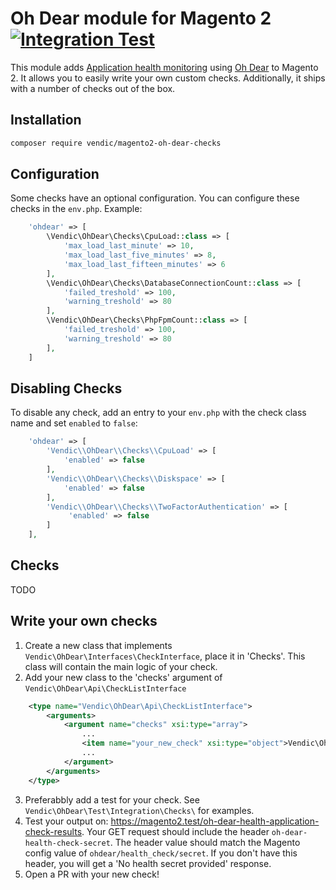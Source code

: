 # Oh Dear module for Magento 2 [![Integration Test](https://github.com/Vendic/magento2-oh-dear/actions/workflows/integration.yml/badge.svg)](https://github.com/Vendic/magento2-oh-dear/actions/workflows/integration.yml)
This module adds [Application health monitoring](https://ohdear.app/features/application-health-monitoring) using [Oh Dear](https://ohdear.app/) to Magento 2. It allows you to easily write your own custom checks. Additionally, it ships with a number of checks out of the box. 

## Installation
```bash
composer require vendic/magento2-oh-dear-checks
```

## Configuration
Some checks have an optional configuration. You can configure these checks in the `env.php`. Example:
```php
    'ohdear' => [
        \Vendic\OhDear\Checks\CpuLoad::class => [
            'max_load_last_minute' => 10,
            'max_load_last_five_minutes' => 8,
            'max_load_last_fifteen_minutes' => 6
        ],
        \Vendic\OhDear\Checks\DatabaseConnectionCount::class => [
            'failed_treshold' => 100,
            'warning_treshold' => 80
        ],
        \Vendic\OhDear\Checks\PhpFpmCount::class => [
            'failed_treshold' => 100,
            'warning_treshold' => 80
        ],
    ]
```

## Disabling Checks
To disable any check, add an entry to your `env.php` with the check class name and set `enabled` to `false`:

```php
    'ohdear' => [
        'Vendic\\OhDear\\Checks\\CpuLoad' => [
            'enabled' => false
        ],
        'Vendic\\OhDear\\Checks\\Diskspace' => [
            'enabled' => false
        ],
        'Vendic\\OhDear\\Checks\\TwoFactorAuthentication' => [
             'enabled' => false
        ]
    ],
```

## Checks
TODO

## Write your own checks
1. Create a new class that implements `Vendic\OhDear\Interfaces\CheckInterface`, place it in 'Checks'. This class will contain the main logic of your check.
2. Add your new class to the 'checks' argument of `Vendic\OhDear\Api\CheckListInterface`
```xml
    <type name="Vendic\OhDear\Api\CheckListInterface">
        <arguments>
            <argument name="checks" xsi:type="array">
                ...
                <item name="your_new_check" xsi:type="object">Vendic\OhDear\Checks\YourNewCheck</item>
                ...
            </argument>
        </arguments>
    </type>
```
3. Preferabbly add a test for your check. See `Vendic\OhDear\Test\Integration\Checks\` for examples.
4. Test your output on: https://magento2.test/oh-dear-health-application-check-results. Your GET request should include the header `oh-dear-health-check-secret`. The header value should match the Magento config value of `ohdear/health_check/secret`. If you don't have this header, you will get a 'No health secret provided' response. 
5. Open a PR with your new check!
